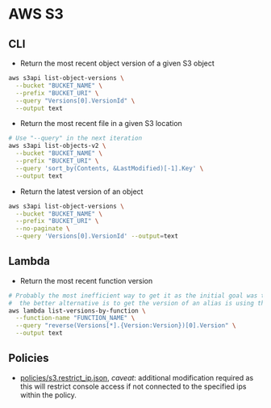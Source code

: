 # AWS S3

## CLI
* Return the most recent object version of a given S3 object
```bash
aws s3api list-object-versions \
  --bucket "BUCKET_NAME" \
  --prefix "BUCKET_URI" \
  --query "Versions[0].VersionId" \
  --output text
```
* Return the most recent file in a given S3 location
```bash
# Use "--query" in the next iteration
aws s3api list-objects-v2 \
  --bucket "BUCKET_NAME" \
  --prefix "BUCKET_URI" \
  --query 'sort_by(Contents, &LastModified)[-1].Key' \
  --output text
```
* Return the latest version of an object
```bash
aws s3api list-object-versions \
  --bucket "BUCKET_NAME" \
  --prefix "BUCKET_URI" \
  --no-paginate \
  --query 'Versions[0].VersionId' --output=text
```

## Lambda
* Return the most recent function version
```bash
# Probably the most inefficient way to get it as the initial goal was to extract the latest version
#  the better alternative is to get the version of an alias is using then increment it from there.
aws lambda list-versions-by-function \
  --function-name "FUNCTION_NAME" \
  --query "reverse(Versions[*].{Version:Version})[0].Version" \
  --output text
```

## Policies
* [policies/s3.restrict_ip.json](../../aws/iam/policies/s3.restrict_ip.json), _caveat_: additional modification required as this will restrict console access if not connected to the specified ips within the policy.

